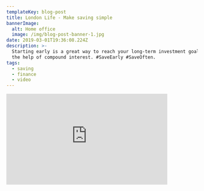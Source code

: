 ```yaml
---
templateKey: blog-post
title: London Life - Make saving simple
bannerImage:
  alt: Home office
  image: /img/blog-post-banner-1.jpg
date: 2019-03-01T19:36:08.224Z
description: >-
  Starting early is a great way to reach your long-term investment goals with
  the help of compound interest. #SaveEarly #SaveOften.
tags:
  - saving
  - finance
  - video
---
```

<iframe width="424" height="239" src="https://www.youtube.com/embed/QVgq3eRcVoc" frameborder="0" allow="accelerometer; autoplay; encrypted-media; gyroscope; picture-in-picture" allowfullscreen></iframe>
